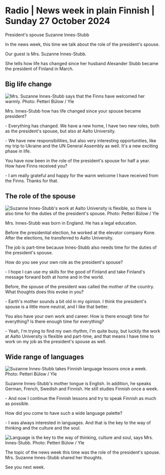 # Radio \| News week in plain Finnish \| Sunday 27 October 2024

President's spouse Suzanne Innes-Stubb

In the news week, this time we talk about the role of the president's spouse.

Our guest is Mrs. Suzanne Innes-Stubb.

She tells how life has changed since her husband Alexander Stubb became the president of Finland in March.

## Big life change

![Mrs. Suzanne Innes-Stubb says that the Finns have welcomed her warmly. Photo: Petteri Bülow / Yle](https://images.cdn.yle.fi/image/upload/c_crop,h_3077,w_5471,x_0,y_164/ar_1.7777777777777777,c_fill,g_faces,h_431,w_767/dpr_1.0/q_auto:eco/f_auto/fl_lossy/v1728671466/39-136272767096dfce11dd)

Mrs. Innes-Stubb how has life changed since your spouse became president?

\- Everything has changed. We have a new home, I have two new roles, both as the president's spouse, but also at Aalto University.

\- We have new responsibilities, but also very interesting opportunities, like my trip to Ukraine and the UN General Assembly as well. It's a new exciting phase in life.

You have now been in the role of the president's spouse for half a year. How have Finns received you?

\- I am really grateful and happy for the warm welcome I have received from the Finns. Thanks for that.

## The role of the spouse

![Suzanne Innes-Stubb's work at Aalto University is flexible, so there is also time for the duties of the president's spouse. Photo: Petteri Bülow / Yle](https://images.cdn.yle.fi/image/upload/c_crop,h_2066,w_3673,x_0,y_313/ar_1.7777777777777777,c_fill,g_faces,h_431,w_767/dpr_1.0/q_auto:eco/f_auto/fl_lossy/v1728671177/39-136272167096ce2c97e6)

Mrs. Innes-Stubb was born in England. He has a legal education.

Before the presidential election, he worked at the elevator company Kone. After the elections, he transferred to Aalto University.

The job is part-time because Innes-Stubb also needs time for the duties of the president's spouse.

How do you see your own role as the president's spouse?

\- I hope I can use my skills for the good of Finland and take Finland's message forward both at home and in the world.

Before, the spouse of the president was called the mother of the country. What thoughts does this evoke in you?

\- Earth's mother sounds a bit old in my opinion. I think the president's spouse is a little more neutral, and I like that better.

You also have your own work and career. How is there enough time for everything? Is there enough time for everything?

\- Yeah, I'm trying to find my own rhythm, I'm quite busy, but luckily the work at Aalto University is flexible and part-time, and that means I have time to work on my job as the president's spouse as well.

## Wide range of languages

![Suzanne Innes-Stubb takes Finnish language lessons once a week. Photo: Petteri Bülow / Yle](https://images.cdn.yle.fi/image/upload/c_crop,h_2250,w_4000,x_0,y_269/ar_1.7777777777777777,c_fill,g_faces,h_431,w_767/dpr_1.0/q_auto:eco/f_auto/fl_lossy/v1728671168/39-136271867096cdd0cd53)

Suzanne Innes-Stubb's mother tongue is English. In addition, he speaks German, French, Swedish and Finnish. He still studies Finnish once a week.

\- And now I continue the Finnish lessons and try to speak Finnish as much as possible.

How did you come to have such a wide language palette?

\- I was always interested in languages. And that is the key to the way of thinking and the culture and the soul.

![Language is the key to the way of thinking, culture and soul, says Mrs. Innes-Stubb. Photo: Petteri Bülow / Yle](https://images.cdn.yle.fi/image/upload/c_crop,h_1508,w_2681,x_0,y_616/ar_1.7777777777777777,c_fill,g_faces,h_431,w_767/dpr_1.0/q_auto:eco/f_auto/fl_lossy/v1728671193/39-136272267096ce574389)

The topic of the news week this time was the role of the president's spouse. Mrs. Suzanne Innes-Stubb shared her thoughts.

See you next week.
